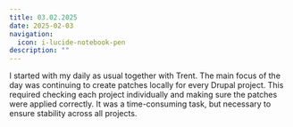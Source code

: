 ```yaml
---
title: 03.02.2025
date: 2025-02-03
navigation:
  icon: i-lucide-notebook-pen
description: ""
---
```


I started with my daily as usual together with Trent. The main focus of the day was continuing to create patches locally for every Drupal project. This required checking each project individually and making sure the patches were applied correctly. It was a time-consuming task, but necessary to ensure stability across all projects.

